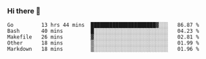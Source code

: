 ### Hi there 👋

<!--
**yeya24/yeya24** is a ✨ _special_ ✨ repository because its `README.md` (this file) appears on your GitHub profile.

Here are some ideas to get you started:

- 🔭 I’m currently working on ...
- 🌱 I’m currently learning ...
- 👯 I’m looking to collaborate on ...
- 🤔 I’m looking for help with ...
- 💬 Ask me about ...
- 📫 How to reach me: ...
- 😄 Pronouns: ...
- ⚡ Fun fact: ...
-->

<!--START_SECTION:waka-->
```text
Go         13 hrs 44 mins  █████████████████████▓░░░   86.87 % 
Bash       40 mins         █░░░░░░░░░░░░░░░░░░░░░░░░   04.23 % 
Makefile   26 mins         ▓░░░░░░░░░░░░░░░░░░░░░░░░   02.81 % 
Other      18 mins         ▒░░░░░░░░░░░░░░░░░░░░░░░░   01.99 % 
Markdown   18 mins         ▒░░░░░░░░░░░░░░░░░░░░░░░░   01.96 % 
```
<!--END_SECTION:waka-->
